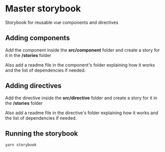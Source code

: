 # Master storybook

Storybook for reusable vue components and directives

## Adding components

Add the component inside the __src/component__ folder and create a story for it in the __/stories__ folder

Also add a readme file in the component's folder explaining how it works and the list of dependencies if needed.

## Adding directives

Add the directive inside the __src/directive__ folder and create a story for it in the __/stories__ folder

Also add a readme file in the directive's folder explaining how it works and the list of dependencies if needed.

## Running the storybook

```bash
yarn storybook
```

